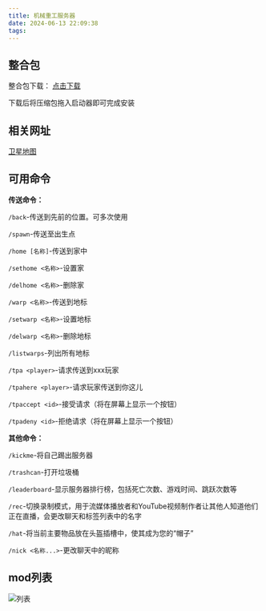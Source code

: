 ```yaml
---
title: 机械重工服务器
date: 2024-06-13 22:09:38
tags:
---
```

## 整合包

整合包下载： [点击下载](https://alist.gldhn.top/d/yidonpan/file/%E6%9C%BA%E6%A2%B0%E9%87%8D%E5%B7%A5.zip)

下载后将压缩包拖入启动器即可完成安装

## 相关网址

[卫星地图](http://60.205.247.208:25570/)

## 可用命令

**传送命令：**

`/back`-传送到先前的位置。可多次使用

`/spawn`-传送至出生点

`/home [名称]`-传送到家中

`/sethome <名称>`-设置家

`/delhome <名称>`-删除家

`/warp <名称>`-传送到地标

`/setwarp <名称>`-设置地标

`/delwarp <名称>`-删除地标

`/listwarps`-列出所有地标

`/tpa <player>`-请求传送到xxx玩家

`/tpahere <player>`-请求玩家传送到你这儿

`/tpaccept <id>`-接受请求（将在屏幕上显示一个按钮）

`/tpadeny <id>`-拒绝请求（将在屏幕上显示一个按钮）

**其他命令：**

`/kickme`-将自己踢出服务器

`/trashcan`-打开垃圾桶

`/leaderboard`-显示服务器排行榜，包括死亡次数、游戏时间、跳跃次数等

`/rec`-切换录制模式，用于流媒体播放者和YouTube视频制作者让其他人知道他们正在直播，会更改聊天和标签列表中的名字

`/hat`-将当前主要物品放在头盔插槽中，使其成为您的“帽子”

`/nick <名称...>`-更改聊天中的昵称 

## mod列表

![列表](PixPin_2024-06-13_22-18-44.png)